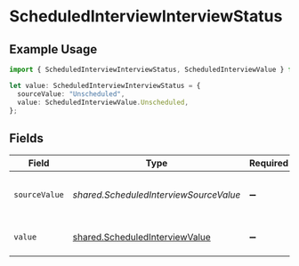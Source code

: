 # ScheduledInterviewInterviewStatus

## Example Usage

```typescript
import { ScheduledInterviewInterviewStatus, ScheduledInterviewValue } from "@stackone/stackone-client-ts/sdk/models/shared";

let value: ScheduledInterviewInterviewStatus = {
  sourceValue: "Unscheduled",
  value: ScheduledInterviewValue.Unscheduled,
};
```

## Fields

| Field                                                                                   | Type                                                                                    | Required                                                                                | Description                                                                             | Example                                                                                 |
| --------------------------------------------------------------------------------------- | --------------------------------------------------------------------------------------- | --------------------------------------------------------------------------------------- | --------------------------------------------------------------------------------------- | --------------------------------------------------------------------------------------- |
| `sourceValue`                                                                           | *shared.ScheduledInterviewSourceValue*                                                  | :heavy_minus_sign:                                                                      | The source value of the interview status.                                               | Unscheduled                                                                             |
| `value`                                                                                 | [shared.ScheduledInterviewValue](../../../sdk/models/shared/scheduledinterviewvalue.md) | :heavy_minus_sign:                                                                      | The status of the interview.                                                            | unscheduled                                                                             |